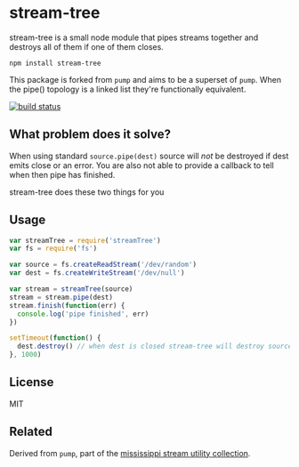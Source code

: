 # stream-tree

stream-tree is a small node module that pipes streams together and destroys all of them if one of them closes.

```
npm install stream-tree
```

This package is forked from `pump` and aims to be a superset of `pump`.  When the pipe() topology is a linked list they're functionally equivalent.

[![build status](http://img.shields.io/travis/wholenews/stream-tree.svg?style=flat)](http://travis-ci.org/wholenews/stream-tree)

## What problem does it solve?

When using standard `source.pipe(dest)` source will _not_ be destroyed if dest emits close or an error.
You are also not able to provide a callback to tell when then pipe has finished.

stream-tree does these two things for you

## Usage

``` js
var streamTree = require('streamTree')
var fs = require('fs')

var source = fs.createReadStream('/dev/random')
var dest = fs.createWriteStream('/dev/null')

var stream = streamTree(source)
stream = stream.pipe(dest)
stream.finish(function(err) {
  console.log('pipe finished', err)
})

setTimeout(function() {
  dest.destroy() // when dest is closed stream-tree will destroy source
}, 1000)
```

## License

MIT

## Related

Derived from `pump`, part of the [mississippi stream utility collection](https://github.com/maxogden/mississippi).
